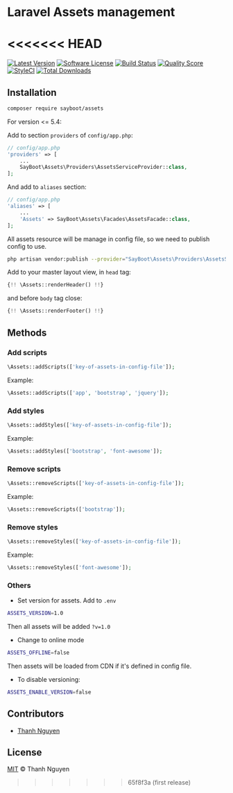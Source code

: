 # Laravel Assets management
<<<<<<< HEAD
=======

[![Latest Version](https://img.shields.io/github/release/sayboot/assets.svg?style=flat-square)](https://github.com/sayboot/assets/releases)
[![Software License](https://img.shields.io/badge/license-MIT-brightgreen.svg?style=flat-square)](LICENSE.md)
[![Build Status](https://img.shields.io/travis/sayboot/assets/master.svg?style=flat-square)](https://travis-ci.org/sayboot/assets)
[![Quality Score](https://img.shields.io/scrutinizer/g/sayboot/assets.svg?style=flat-square)](https://scrutinizer-ci.com/g/sayboot/assets)
[![StyleCI](https://github.styleci.io/repos/526432388/shield?branch=main)](https://github.styleci.io/repos/526432388?branch=main)
[![Total Downloads](https://img.shields.io/packagist/dt/sayboot/assets.svg?style=flat-square)](https://packagist.org/packages/sayboot/assets)

## Installation

```bash
composer require sayboot/assets
```

For version <= 5.4:

Add to section `providers` of `config/app.php`:

```php
// config/app.php
'providers' => [
    ...
    SayBoot\Assets\Providers\AssetsServiceProvider::class,
];
```

And add to `aliases` section:

```php
// config/app.php
'aliases' => [
    ...
    'Assets' => SayBoot\Assets\Facades\AssetsFacade::class,
];
```

All assets resource will be manage in config file, so we need to publish config to use.

```bash
php artisan vendor:publish --provider="SayBoot\Assets\Providers\AssetsServiceProvider" --tag=config
```

Add to your master layout view, in `head` tag:

```php
{!! \Assets::renderHeader() !!}
```

and before `body` tag close:

```php
{!! \Assets::renderFooter() !!}
```

## Methods

### Add scripts

```php
\Assets::addScripts(['key-of-assets-in-config-file']);
```

Example:

```php
\Assets::addScripts(['app', 'bootstrap', 'jquery']);
```

### Add styles

```php
\Assets::addStyles(['key-of-assets-in-config-file']);
```

Example:

```php
\Assets::addStyles(['bootstrap', 'font-awesome']);
```

### Remove scripts

```php
\Assets::removeScripts(['key-of-assets-in-config-file']);
```

Example:

```php
\Assets::removeScripts(['bootstrap']);
```

### Remove styles

```php
\Assets::removeStyles(['key-of-assets-in-config-file']);
```

Example:

```php
\Assets::removeStyles(['font-awesome']);
```

### Others

- Set version for assets. Add to `.env`

```bash
ASSETS_VERSION=1.0
```

Then all assets will be added `?v=1.0`

- Change to online mode

```bash
ASSETS_OFFLINE=false
```

Then assets will be loaded from CDN if it's defined in config file.

- To disable versioning:

```bash
ASSETS_ENABLE_VERSION=false
```

## Contributors

- [Thanh Nguyen](https://crviet.com)

## License
[MIT](LICENSE) © Thanh Nguyen
>>>>>>> 65f8f3a (first release)
